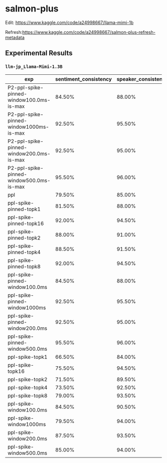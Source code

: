 # salmon-plus


Edit: https://www.kaggle.com/code/a24998667/llama-mimi-1b

Refresh:https://www.kaggle.com/code/a24998667/salmon-plus-refresh-metadata

## Experimental Results

<!-- AUTO-GEN: EXPERIMENTAL RESULTS BEGIN -->
### `llm-jp_Llama-Mimi-1.3B`

| exp | sentiment_consistency | speaker_consistency |
| --- | --- | --- |
| P2-ppl-spike-pinned-window100.0ms-is-max | 84.50% | 88.00% |
| P2-ppl-spike-pinned-window1000ms-is-max | 92.50% | 95.50% |
| P2-ppl-spike-pinned-window200.0ms-is-max | 92.50% | 95.00% |
| P2-ppl-spike-pinned-window500.0ms-is-max | 95.50% | 96.00% |
| ppl | 79.50% | 85.00% |
| ppl-spike-pinned-topk1 | 81.50% | 88.00% |
| ppl-spike-pinned-topk16 | 92.00% | 94.50% |
| ppl-spike-pinned-topk2 | 88.00% | 91.00% |
| ppl-spike-pinned-topk4 | 88.50% | 91.50% |
| ppl-spike-pinned-topk8 | 92.00% | 94.50% |
| ppl-spike-pinned-window100.0ms | 84.50% | 88.00% |
| ppl-spike-pinned-window1000ms | 92.50% | 95.50% |
| ppl-spike-pinned-window200.0ms | 92.50% | 95.00% |
| ppl-spike-pinned-window500.0ms | 95.50% | 96.00% |
| ppl-spike-topk1 | 66.50% | 84.00% |
| ppl-spike-topk16 | 75.50% | 94.50% |
| ppl-spike-topk2 | 71.50% | 89.50% |
| ppl-spike-topk4 | 73.50% | 92.50% |
| ppl-spike-topk8 | 79.00% | 93.50% |
| ppl-spike-window100.0ms | 84.50% | 90.50% |
| ppl-spike-window1000ms | 79.50% | 94.00% |
| ppl-spike-window200.0ms | 87.50% | 93.50% |
| ppl-spike-window500.0ms | 85.00% | 94.00% |
<!-- AUTO-GEN: EXPERIMENTAL RESULTS END -->
